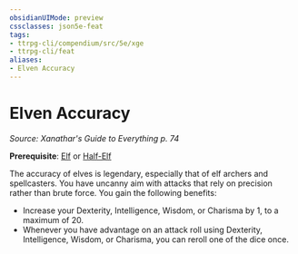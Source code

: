 ```yaml
---
obsidianUIMode: preview
cssclasses: json5e-feat
tags:
- ttrpg-cli/compendium/src/5e/xge
- ttrpg-cli/feat
aliases:
- Elven Accuracy
---
```

# Elven Accuracy
*Source: Xanathar's Guide to Everything p. 74*  

**Prerequisite**: [Elf](/3-Mechanics/CLI/races/elf-xphb.md) or [Half-Elf](/3-Mechanics/CLI/races/half-elf.md)

The accuracy of elves is legendary, especially that of elf archers and spellcasters. You have uncanny aim with attacks that rely on precision rather than brute force. You gain the following benefits:

- Increase your Dexterity, Intelligence, Wisdom, or Charisma by 1, to a maximum of 20.  
- Whenever you have advantage on an attack roll using Dexterity, Intelligence, Wisdom, or Charisma, you can reroll one of the dice once.